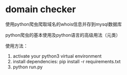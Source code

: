 # domain checker
使用python爬虫爬取域名的whois信息并存到mysql数据库

python爬虫的基本使用及python语言的高级用法（元类）

使用方法：
1. activate your python3 virtual environment
2. install dependencies: pip install -r requirements.txt
3. python run.py
